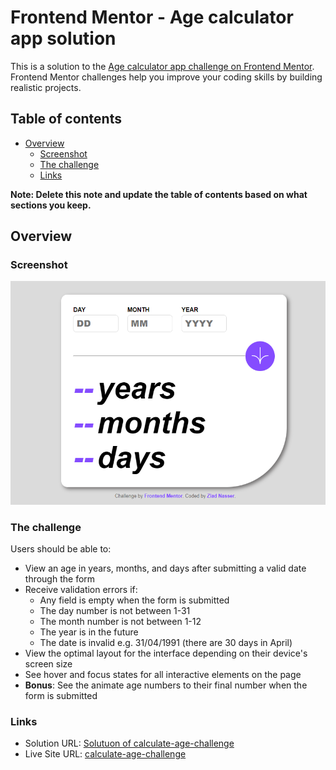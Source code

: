 # Frontend Mentor - Age calculator app solution

This is a solution to the [Age calculator app challenge on Frontend Mentor](https://www.frontendmentor.io/challenges/age-calculator-app-dF9DFFpj-Q). Frontend Mentor challenges help you improve your coding skills by building realistic projects.

## Table of contents

- [Overview](#overview)
  - [Screenshot](#screenshot)
  - [The challenge](#the-challenge)
  - [Links](#links)

**Note: Delete this note and update the table of contents based on what sections you keep.**

## Overview

### Screenshot

![](./screenshot.jpg)

### The challenge

Users should be able to:

- View an age in years, months, and days after submitting a valid date through the form
- Receive validation errors if:
  - Any field is empty when the form is submitted
  - The day number is not between 1-31
  - The month number is not between 1-12
  - The year is in the future
  - The date is invalid e.g. 31/04/1991 (there are 30 days in April)
- View the optimal layout for the interface depending on their device's screen size
- See hover and focus states for all interactive elements on the page
- **Bonus**: See the animate age numbers to their final number when the form is submitted

### Links

- Solution URL: [Solutuon of calculate-age-challenge](https://www.frontendmentor.io/solutions/age-calculator-challenge-zDM80NZ_Lx)
- Live Site URL: [calculate-age-challenge](https://age-calculator-challenge1.netlify.app)

